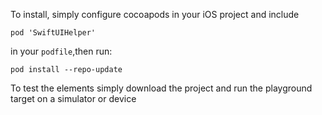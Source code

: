 To install, simply configure cocoapods in your iOS project and include 

`pod 'SwiftUIHelper'`

in your `podfile`,then run:

`pod install --repo-update`

To test the elements simply download the project and run the playground target on a simulator or device
